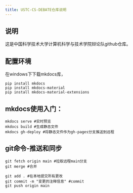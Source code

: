 ```yaml
---
title: USTC-CS-DEBATE仓库说明
---
```

## 说明
这是中国科学技术大学计算机科学与技术学院辩论队github仓库。

## 配置环境
在windows下下载mkdocs库，
```shell
pip install mkdocs
pip install mkdocs-material
pip install mkdocs-material-extensions
```
## mkdocs使用入门：
```shell
mkdocs serve #实时预览
mkdocs build #生成静态文件
mkdocs gh-deploy #将静态文件作为gh-pages分支推送到远程
```
## git命令-推送和同步
```shell
git fetch origin main #拉取远程main分支
git merge #合并
```
```shell
git add . #在本地提交所有更改
git commit -m "变更的注释信息" #commit
git push origin main 